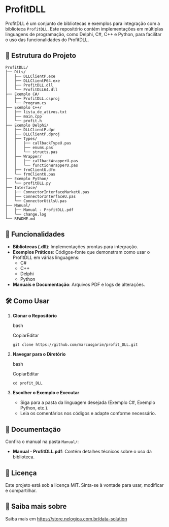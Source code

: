 # ProfitDLL

ProfitDLL é um conjunto de bibliotecas e exemplos para integração com a biblioteca `ProfitDLL`. Este repositório contém implementações em múltiplas linguagens de programação, como Delphi, C#, C++ e Python, para facilitar o uso das funcionalidades do ProfitDLL.

## 📂 Estrutura do Projeto

```plaintext
ProfitDLL/
├── DLLs/
│   ├── DLLClientP.exe
│   ├── DLLClientP64.exe
│   ├── ProfitDLL.dll
│   └── ProfitDLL64.dll
├── Exemplo C#/
│   ├── ProfitDLL.csproj
│   └── Program.cs
├── Exemplo C++/
│   ├── lista_de_ativos.txt
│   ├── main.cpp
│   └── profit.h
├── Exemplo Delphi/
│   ├── DLLClientP.dpr
│   ├── DLLClientP.dproj
│   ├── Types/
│   │   ├── callbackTypeU.pas
│   │   ├── enums.pas
│   │   └── structs.pas
│   ├── Wrapper/
│   │   ├── callbackWrapperU.pas
│   │   └── functionWrapperU.pas
│   ├── frmClientU.dfm
│   └── frmClientU.pas
├── Exemplo Python/
│   └── profitDLL.py
├── Interface/
│   ├── ConnectorInterfaceMarketU.pas
│   ├── ConnectorInterfaceU.pas
│   └── ConnectorUtilsU.pas
├── Manual/
│   ├── Manual - ProfitDLL.pdf
│   └── change.log
└── README.md
````

## 🚀 Funcionalidades

- **Bibliotecas (.dll)**: Implementações prontas para integração.
- **Exemplos Práticos**: Códigos-fonte que demonstram como usar o ProfitDLL em várias linguagens:
    - C#
    - C++
    - Delphi
    - Python
- **Manuais e Documentação**: Arquivos PDF e logs de alterações.

## 🛠️ Como Usar

1. **Clonar o Repositório**
    
    bash
    
    CopiarEditar
    
    `git clone https://github.com/marcusgarim/profit_DLL.git`
    
2. **Navegar para o Diretório**
    
    bash
    
    CopiarEditar
    
    `cd profit_DLL`
    
3. **Escolher o Exemplo e Executar**
    - Siga para a pasta da linguagem desejada (Exemplo C#, Exemplo Python, etc.).
    - Leia os comentários nos códigos e adapte conforme necessário.

## 📘 Documentação

Confira o manual na pasta `Manual/`:

- **Manual - ProfitDLL.pdf**: Contém detalhes técnicos sobre o uso da biblioteca.

## 📄 Licença

Este projeto está sob a licença MIT. Sinta-se à vontade para usar, modificar e compartilhar.

## 🔗 Saiba mais sobre

Saiba mais em https://store.nelogica.com.br/data-solution
